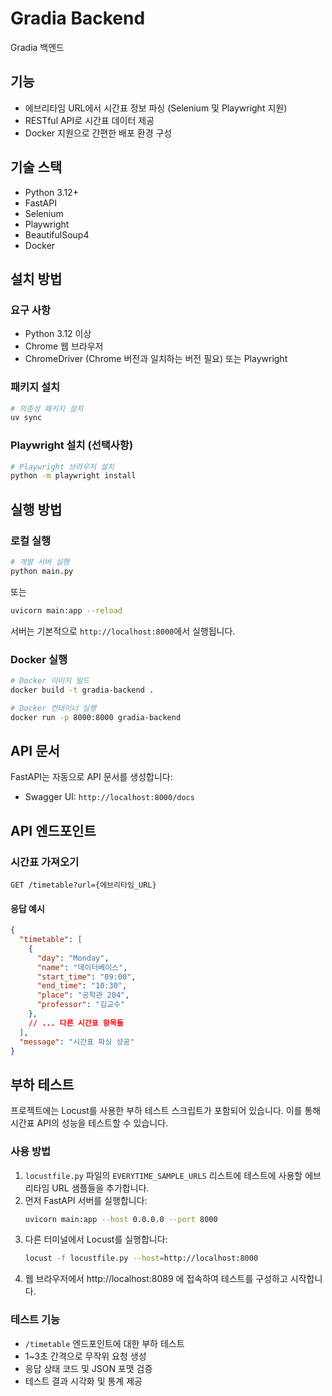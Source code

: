 # Gradia Backend

Gradia 백엔드

## 기능

- 에브리타임 URL에서 시간표 정보 파싱 (Selenium 및 Playwright 지원)
- RESTful API로 시간표 데이터 제공
- Docker 지원으로 간편한 배포 환경 구성

## 기술 스택

- Python 3.12+
- FastAPI
- Selenium
- Playwright
- BeautifulSoup4
- Docker

## 설치 방법

### 요구 사항

- Python 3.12 이상
- Chrome 웹 브라우저
- ChromeDriver (Chrome 버전과 일치하는 버전 필요) 또는 Playwright

### 패키지 설치

```bash
# 의존성 패키지 설치
uv sync
```

### Playwright 설치 (선택사항)

```bash
# Playwright 브라우저 설치
python -m playwright install
```

## 실행 방법

### 로컬 실행

```bash
# 개발 서버 실행
python main.py
```

또는

```bash
uvicorn main:app --reload
```

서버는 기본적으로 `http://localhost:8000`에서 실행됩니다.

### Docker 실행

```bash
# Docker 이미지 빌드
docker build -t gradia-backend .

# Docker 컨테이너 실행
docker run -p 8000:8000 gradia-backend
```

## API 문서

FastAPI는 자동으로 API 문서를 생성합니다:

- Swagger UI: `http://localhost:8000/docs`

## API 엔드포인트

### 시간표 가져오기

```
GET /timetable?url={에브리타임_URL}
```

#### 응답 예시

```json
{
  "timetable": [
    {
      "day": "Monday",
      "name": "데이터베이스",
      "start_time": "09:00",
      "end_time": "10:30",
      "place": "공학관 204",
      "professor": "김교수"
    },
    // ... 다른 시간표 항목들
  ],
  "message": "시간표 파싱 성공"
}
```

## 부하 테스트

프로젝트에는 Locust를 사용한 부하 테스트 스크립트가 포함되어 있습니다. 이를 통해 시간표 API의 성능을 테스트할 수 있습니다.

### 사용 방법

1. `locustfile.py` 파일의 `EVERYTIME_SAMPLE_URLS` 리스트에 테스트에 사용할 에브리타임 URL 샘플들을 추가합니다.
2. 먼저 FastAPI 서버를 실행합니다:
   ```bash
   uvicorn main:app --host 0.0.0.0 --port 8000
   ```
3. 다른 터미널에서 Locust를 실행합니다:
   ```bash
   locust -f locustfile.py --host=http://localhost:8000
   ```
4. 웹 브라우저에서 http://localhost:8089 에 접속하여 테스트를 구성하고 시작합니다.

### 테스트 기능

- `/timetable` 엔드포인트에 대한 부하 테스트
- 1~3초 간격으로 무작위 요청 생성
- 응답 상태 코드 및 JSON 포맷 검증
- 테스트 결과 시각화 및 통계 제공
